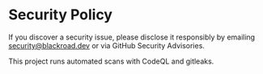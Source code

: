 # Security Policy

If you discover a security issue, please disclose it responsibly by
emailing security@blackroad.dev or via GitHub Security Advisories.

This project runs automated scans with CodeQL and gitleaks.
